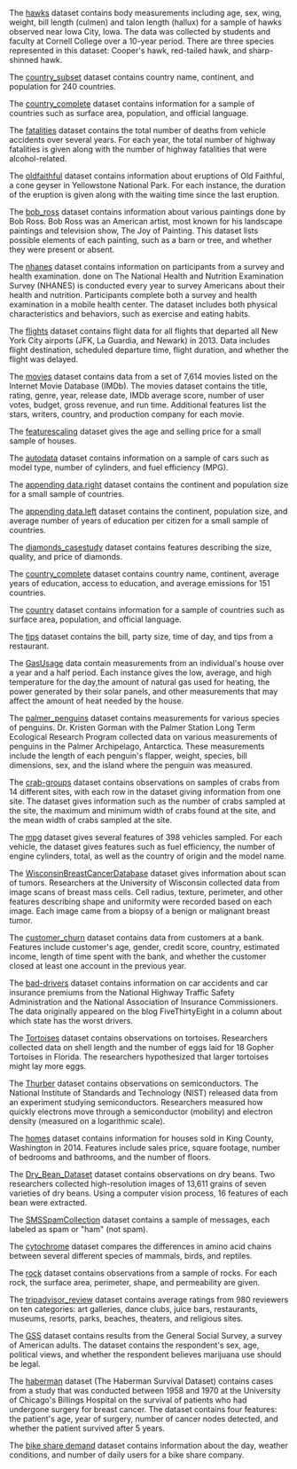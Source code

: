 The [hawks](https://github.com/mh2t/CS6140/blob/main/data/hawks.csv) dataset contains body measurements including age, sex, wing, weight, bill length (culmen) and talon length (hallux) for a sample of hawks observed near Iowa City, Iowa. The data was collected by students and faculty at Cornell College over a 10-year period. There are three species represented in this dataset: Cooper's hawk, red-tailed hawk, and sharp-shinned hawk.

The [country_subset](https://github.com/mh2t/CS6140/blob/main/data/country_subset.csv) dataset contains country name, continent, and population for 240 countries.

The [country_complete](https://github.com/mh2t/CS6140/blob/main/data/country_complete.csv) dataset contains information for a sample of countries such as surface area, population, and official language.

The [fatalities](https://github.com/mh2t/CS6140/blob/main/data/fatalities.csv) dataset contains the total number of deaths from vehicle accidents over several years. For each year, the total number of highway fatalities is given along with the number of highway fatalities that were alcohol-related.

The [oldfaithful](https://github.com/mh2t/CS6140/blob/main/data/oldfaithful.csv) dataset contains information about eruptions of Old Faithful, a cone geyser in Yellowstone National Park. For each instance, the duration of the eruption is given along with the waiting time since the last eruption.

The [bob_ross](https://github.com/mh2t/CS6140/blob/main/data/bob_ross.csv) dataset contains information about various paintings done by Bob Ross. Bob Ross was an American artist, most known for his landscape paintings and television show, The Joy of Painting. This dataset lists possible elements of each painting, such as a barn or tree, and whether they were present or absent.

The [nhanes](https://github.com/mh2t/CS6140/blob/main/data/nhanes.csv) dataset contains information on participants from a survey and health examination. done on The National Health and Nutrition Examination Survey (NHANES) is conducted every year to survey Americans about their health and nutrition. Participants complete both a survey and health examination in a mobile health center. The dataset includes both physical characteristics and behaviors, such as exercise and eating habits.

The [flights](https://github.com/mh2t/CS6140/blob/main/data/flights.csv) dataset contains flight data for all flights that departed all New York City airports (JFK, La Guardia, and Newark) in 2013. Data includes flight destination, scheduled departure time, flight duration, and whether the flight was delayed.

The [movies](https://github.com/mh2t/CS6140/blob/main/data/movies.csv) dataset contains data from a set of 7,614 movies listed on the Internet Movie Database (IMDb). The movies dataset contains the title, rating, genre, year, release date, IMDb average score, number of user votes, budget, gross revenue, and run time. Additional features list the stars, writers, country, and production company for each movie.

The [featurescaling](https://github.com/mh2t/CS6140/blob/main/data/featurescaling.csv) dataset gives the age and selling price for a small sample of houses.

The [autodata](https://github.com/mh2t/CS6140/blob/main/data/autodata.csv) dataset contains information on a sample of cars such as model type, number of cylinders, and fuel efficiency (MPG).

The [appending data.right](https://github.com/mh2t/CS6140/blob/main/data/appending-data-right.csv) dataset contains the continent and population size for a small sample of countries.

The [appending data.left](https://github.com/mh2t/CS6140/blob/main/data/appending-data-left.csv) dataset contains the continent, population size, and average number of years of education per citizen for a small sample of countries.

The [diamonds_casestudy](https://github.com/mh2t/CS6140/blob/main/data/diamonds_casestudy.csv) dataset contains features describing the size, quality, and price of diamonds.

The [country_complete](https://github.com/mh2t/CS6140/blob/main/data/country_complete.csv) dataset contains country name, continent, average years of education, access to education, and average emissions for 151 countries.

The [country](https://github.com/mh2t/CS6140/blob/main/data/country.csv) dataset contains information for a sample of countries such as surface area, population, and official language.

The [tips](https://github.com/mh2t/CS6140/blob/main/data/tips.csv) dataset contains the bill, party size, time of day, and tips from a restaurant.

The [GasUsage](https://github.com/mh2t/CS6140/blob/main/data/GasUsage.csv) data contain measurements from an individual's house over a year and a half period. Each instance gives the low, average, and high temperature for the day,the amount of natural gas used for heating, the power generated by their solar panels, and other measurements that may affect the amount of heat needed by the house.

The [palmer_penguins](https://github.com/mh2t/CS6140/blob/main/data/palmer_penguins.csv) dataset contains measurements for various species of penguins. Dr. Kristen Gorman with the Palmer Station Long Term Ecological Research Program collected data on various measurements of penguins in the Palmer Archipelago, Antarctica. These measurements include the length of each penguin's flapper, weight, species, bill dimensions, sex, and the island where the penguin was measured.

The [crab-groups](https://github.com/mh2t/CS6140/blob/main/data/crab-groups.csv) dataset contains observations on samples of crabs from 14 different sites, with each row in the dataset giving information from one site. The dataset gives information such as the number of crabs sampled at the site, the maximum and minimum width of crabs found at the site, and the mean width of crabs sampled at the site.

The [mpg](https://github.com/mh2t/CS6140/blob/main/data/mpg.csv) dataset gives several features of 398 vehicles sampled. For each vehicle, the dataset gives features such as fuel efficiency, the number of engine cylinders, total, as well as the country of origin and the model name.

The [WisconsinBreastCancerDatabase](https://github.com/mh2t/CS6140/blob/main/data/WisconsinBreastCancerDatabase.csv) dataset gives information about scan of tumors. Researchers at the University of Wisconsin collected data from image scans of breast mass cells. Cell radius, texture, perimeter, and other features describing shape and uniformity were recorded based on each image. Each image came from a biopsy of a benign or malignant breast tumor.

The [customer_churn](https://github.com/mh2t/CS6140/blob/main/data/customer_churn.csv) dataset contains data from customers at a bank. Features include customer's age, gender, credit score, country, estimated income, length of time spent with the bank, and whether the customer closed at least one account in the previous year.

The [bad-drivers](https://github.com/mh2t/CS6140/blob/main/data/bad-drivers.csv) dataset contains information on car accidents and car insurance premiums from the National Highway Traffic Safety Administration and the National Association of Insurance Commissioners. The data originally appeared on the blog FiveThirtyEight in a column about which state has the worst drivers.

The [Tortoises](https://github.com/mh2t/CS6140/blob/main/data/Tortoises.csv) dataset contains observations on tortoises. Researchers collected data on shell length and the number of eggs laid for 18 Gopher Tortoises in Florida. The researchers hypothesized that larger tortoises might lay more eggs.

The [Thurber](https://github.com/mh2t/CS6140/blob/main/data/Thurber.csv) dataset contains observations on semiconductors. The National Institute of Standards and Technology (NIST) released data from an experiment studying semiconductors. Researchers measured how quickly electrons move through a semiconductor (mobility) and electron density (measured on a logarithmic scale).

The [homes](https://github.com/mh2t/CS6140/blob/main/data/homes.csv) dataset contains information for houses sold in King County, Washington in 2014. Features include sales price, square footage, number of bedrooms and bathrooms, and the number of floors.

The [Dry_Bean_Dataset](https://github.com/mh2t/CS6140/blob/main/data/Dry_Bean_Dataset.csv) dataset contains observations on dry beans. Two researchers collected high-resolution images of 13,611 grains of seven varieties of dry beans. Using a computer vision process, 16 features of each bean were extracted.

The [SMSSpamCollection](https://github.com/mh2t/CS6140/blob/main/data/SMSSpamCollection.csv) dataset contains a sample of messages, each labeled as spam or "ham" (not spam).

The [cytochrome](https://github.com/mh2t/CS6140/blob/main/data/cytochrome.csv) dataset compares the differences in amino acid chains between several different species of mammals, birds, and reptiles.

The [rock](https://github.com/mh2t/CS6140/blob/main/data/rock.csv) dataset contains observations from a sample of rocks. For each rock, the surface area, perimeter, shape, and permeability are given.

The [tripadvisor_review](https://github.com/mh2t/CS6140/blob/main/data/tripadvisor_review.csv) dataset contains average ratings from 980 reviewers on ten categories: art galleries, dance clubs, juice bars, restaurants, museums, resorts, parks, beaches, theaters, and religious sites.

The [GSS](https://github.com/mh2t/CS6140/blob/main/data/gss.csv) dataset contains results from the General Social Survey, a survey of American adults. The dataset contains the respondent's sex, age, political views, and whether the respondent believes marijuana use should be legal.

The [haberman](https://github.com/mh2t/CS6140/blob/main/data/haberman.csv) dataset (The Haberman Survival Dataset) contains cases from a study that was conducted between 1958 and 1970 at the University of Chicago's Billings Hospital on the survival of patients who had undergone surgery for breast cancer. The dataset contains four features: the patient's age, year of surgery, number of cancer nodes detected, and whether the patient survived after 5 years.

The [bike share demand](https://github.com/mh2t/CS6140/blob/main/data/bike_share_day.csv) dataset contains information about the day, weather conditions, and number of daily users for a bike share company.
